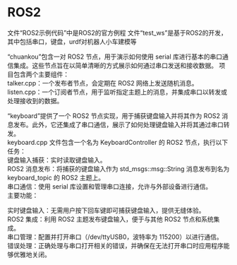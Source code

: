 # ROS2
文件“ROS2示例代码”中是ROS2的官方例程
  文件“test_ws”是基于ROS2的开发，其中包括串口，键盘，urdf对机器人小车建模等

“chuankou”包含一对 ROS2 节点，用于演示如何使用 serial 库进行基本的串口通信集成。这些节点旨在以简单清晰的方式展示如何通过串口发送和接收数据。
项目包含两个主要组件：  
talker.cpp：一个发布者节点，会定期在 ROS2 网络上发送随机消息。  
listen.cpp：一个订阅者节点，用于监听指定主题上的消息，并集成串口以转发或处理接收到的数据。

“keyboard”提供了一个 ROS2 节点实现，用于捕获键盘输入并将其作为 ROS2 消息发布。此外，它还集成了串口通信，展示了如何处理键盘输入并将其通过串口转发。  
keyboard.cpp 文件包含一个名为 KeyboardController 的 ROS2 节点，执行以下任务：  
键盘输入捕获：实时读取键盘输入。  
ROS2 消息发布：将捕获的键盘输入作为 std_msgs::msg::String 消息发布到名为 keyboard_topic 的 ROS2 主题上。  
串口通信：使用 serial 库设置和管理串口连接，允许与外部设备进行通信。  
主要功能：

实时键盘输入：无需用户按下回车键即可捕获键盘输入，提供无缝体验。  
ROS2 集成：利用 ROS2 主题发布键盘输入，便于与其他 ROS2 节点和系统集成。  
串口管理：配置并打开串口（/dev/ttyUSB0，波特率为 115200）以进行通信。  
错误处理：正确处理与串口打开相关的错误，并确保在无法打开串口时应用程序能够优雅地关闭。
